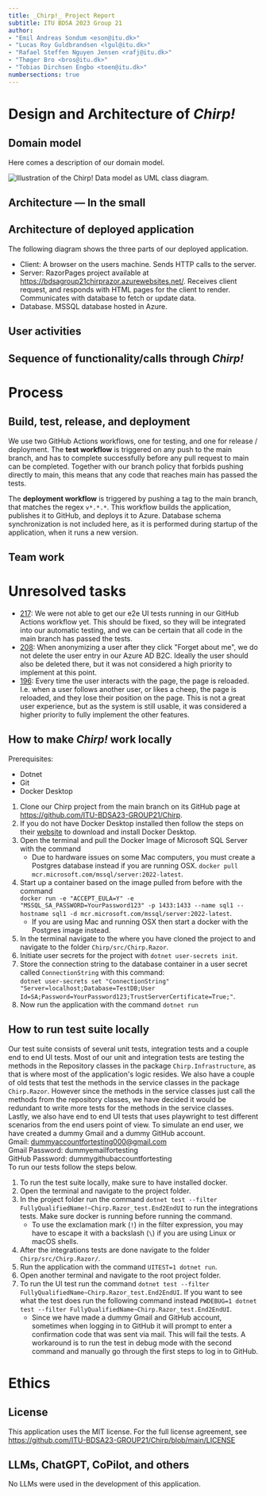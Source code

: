 ```yaml
---
title: _Chirp!_ Project Report
subtitle: ITU BDSA 2023 Group 21
author:
- "Emil Andreas Sondum <eson@itu.dk>"
- "Lucas Roy Guldbrandsen <lgul@itu.dk>"
- "Rafael Steffen Nguyen Jensen <rafj@itu.dk>"
- "Thøger Bro <bros@itu.dk>"
- "Tobias Dirchsen Engbo <toen@itu.dk>"
numbersections: true
---
```


# Design and Architecture of _Chirp!_

## Domain model

Here comes a description of our domain model.

![Illustration of the _Chirp!_ Data model as UML class diagram.](docs/images/domain_model.png)

## Architecture — In the small

## Architecture of deployed application
The following diagram shows the three parts of our deployed application.
- Client: A browser on the users machine. Sends HTTP calls to the server.
- Server: RazorPages project available at https://bdsagroup21chirprazor.azurewebsites.net/. Receives client request, and responds with HTML pages for the client to render. Communicates with database to fetch or update data.
- Database. MSSQL database hosted in Azure.

## User activities

## Sequence of functionality/calls through _Chirp!_

# Process

## Build, test, release, and deployment
We use two GitHub Actions workflows, one for testing, and one for release / deployment. The **test workflow** is triggered on any push to the main branch, and has to complete successfully before any pull request to main can be completed. Together with our branch policy that forbids pushing directly to main, this means that any code that reaches main has passed the tests.

The **deployment workflow** is triggered by pushing a tag to the main branch, that matches the regex `v*.*.*`. This workflow builds the application, publishes it to GitHub, and deploys it to Azure. Database schema synchronization is not included here, as it is performed during startup of the application, when it runs a new version.

## Team work

# Unresolved tasks
- [217](https://github.com/ITU-BDSA23-GROUP21/Chirp/issues/217): We were not able to get our e2e UI tests running in our GitHub Actions workflow yet. This should be fixed, so they will be integrated into our automatic testing, and we can be certain that all code in the main branch has passed the tests.
- [208](https://github.com/ITU-BDSA23-GROUP21/Chirp/issues/208): When anonymizing a user after they click "Forget about me", we do not delete the user entry in our Azure AD B2C. Ideally the user should also be deleted there, but it was not considered a high priority to implement at this point.
- [196](https://github.com/ITU-BDSA23-GROUP21/Chirp/issues/196): Every time the user interacts with the page, the page is reloaded. I.e. when a user follows another user, or likes a cheep, the page is reloaded, and they lose their position on the page. This is not a great user experience, but as the system is still usable, it was considered a higher priority to fully implement the other features.

<!-- - [44](https://github.com/ITU-BDSA23-GROUP21/Chirp/issues/44): Workflow stuff. Should be closed as will not be done?
- [204](https://github.com/ITU-BDSA23-GROUP21/Chirp/issues/204): Page numbers. Could be added?
- [114](https://github.com/ITU-BDSA23-GROUP21/Chirp/issues/114): Unit tests. This can't really be left here?
- [211](https://github.com/ITU-BDSA23-GROUP21/Chirp/issues/211): In code documentation. Should be closed before hand-in. -->


## How to make _Chirp!_ work locally
Prerequisites:
- Dotnet
- Git
- Docker Desktop

1. Clone our Chirp project from the main branch on its GitHub page at https://github.com/ITU-BDSA23-GROUP21/Chirp.  
2. If you do not have Docker Desktop installed then follow the steps on their [website](https://www.docker.com/products/docker-desktop/) to download and install Docker Desktop.  
3. Open the terminal and pull the Docker Image of Microsoft SQL Server with the command
    - Due to hardware issues on some Mac computers, you must create a Postgres database instead if you are running OSX.
`docker pull mcr.microsoft.com/mssql/server:2022-latest`.
4. Start up a container based on the image pulled from before with the command  
`docker run -e "ACCEPT_EULA=Y" -e "MSSQL_SA_PASSWORD=YourPassword123" -p 1433:1433 --name sql1 --hostname sql1 -d mcr.microsoft.com/mssql/server:2022-latest`.
    - If you are using Mac and running OSX then start a docker with the Postgres image instead.
5. In the terminal navigate to the where you have cloned the project to and navigate to the folder `Chirp/src/Chirp.Razor`.  
6. Initiate user secrets for the project with `dotnet user-secrets init`.  
7. Store the connection string to the database container in a user secret called `ConnectionString` with this command:  
`dotnet user-secrets set "ConnectionString" "Server=localhost;Database=TestDB;User Id=SA;Password=YourPassword123;TrustServerCertificate=True;"`.  
8. Now run the application with the command `dotnet run`

## How to run test suite locally

Our test suite consists of several unit tests, integration tests and a couple end to end UI tests. Most of our unit and integration tests are testing the methods in the Repository classes in the package `Chirp.Infrastructure`, as that is where most of the application's logic resides. We also have a couple of old tests that test the methods in the service classes in the package `Chirp.Razor`. However since the methods in the service classes just call the methods from the repository classes, we have decided it would be redundant to write more tests for the methods in the service classes.  
Lastly, we also have end to end UI tests that uses playwright to test different scenarios from the end users point of view. To simulate an end user, we have created a dummy Gmail and a dummy GitHub account.  
Gmail: dummyaccountfortesting000@gmail.com  
Gmail Password: dummyemailfortesting  
GitHub Password: dummygithubaccountfortesting  
To run our tests follow the steps below.  

1. To run the test suite locally, make sure to have installed docker.  
2. Open the terminal and navigate to the project folder.  
3. In the project folder run the command `dotnet test --filter FullyQualifiedName!~Chirp.Razor_test.End2EndUI` to run the integrations tests. Make sure docker is running before running the command.
    - To use the exclamation mark (`!`) in the filter expression, you may have to escape it with a backslash (`\`) if you are using Linux or macOS shells.  
4. After the integrations tests are done navigate to the folder `Chirp/src/Chirp.Razor/`.  
5. Run the application with the command `UITEST=1 dotnet run`.  
6. Open another terminal and navigate to the root project folder.  
7. To run the UI test run the command `dotnet test --filter FullyQualifiedName~Chirp.Razor_test.End2EndUI`. If you want to see what the test does run the following command instead `PWDEBUG=1 dotnet test --filter FullyQualifiedName~Chirp.Razor_test.End2EndUI`.
    - Since we have made a dummy Gmail and GitHub account, sometimes when logging in to GitHub it will prompt to enter a confirmation code that was sent via mail. This will fail the tests. A workaround is to run the test in debug mode with the second command and manually go through the first steps to log in to GitHub. 

# Ethics

## License
This application uses the MIT license. For the full license agreement, see https://github.com/ITU-BDSA23-GROUP21/Chirp/blob/main/LICENSE

<!-- Should we write some considerations of how the packages we use impacts our choice of license?
     And have we confirmed that MIT license is OK with all the packages we added later on? -->
## LLMs, ChatGPT, CoPilot, and others
No LLMs were used in the development of this application.